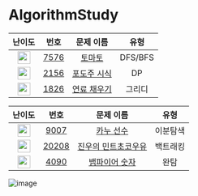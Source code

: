 # AlgorithmStudy


| 난이도 | 번호 | 문제 이름 | 유형 |
|:------:|:----:|:---------:|:----:|
| <img height="25px" width="25px" src="https://static.solved.ac/tier_small/11.svg"/> | [7576](https://www.acmicpc.net/problem/7576) | [토마토](https://www.acmicpc.net/problem/7576) | DFS/BFS |
| <img height="25px" width="25px" src="https://static.solved.ac/tier_small/10.svg"/> | [2156](https://www.acmicpc.net/problem/2156) | [포도주 시식](https://www.acmicpc.net/problem/2156) | DP |
| <img height="25px" width="25px" src="https://static.solved.ac/tier_small/13.svg"/> | [1826](https://www.acmicpc.net/problem/1826) | [연료 채우기](https://www.acmicpc.net/problem/1826) | 그리디 |

| 난이도 | 번호 | 문제 이름 | 유형 |
|:------:|:----:|:---------:| :----: |
| <img height="25px" width="25px" src="https://static.solved.ac/tier_small/13.svg"/> | [9007](https://www.acmicpc.net/problem/9007) | [카누 선수](https://www.acmicpc.net/problem/9007) | 이분탐색 |
| <img height="25px" width="25px" src="https://static.solved.ac/tier_small/11.svg"/> | [20208](https://www.acmicpc.net/problem/20208) | [진우의 민트초코우유](https://www.acmicpc.net/problem/20208) | 백트래킹 | 
| <img height="25px" width="25px" src="https://static.solved.ac/tier_small/12.svg"/> | [4090](https://www.acmicpc.net/problem/4090) | [뱀파이어 숫자](https://www.acmicpc.net/problem/4090) | 완탐 |

![image](https://user-images.githubusercontent.com/101033887/185780283-b4ada804-f52c-4374-8f25-808377487506.png)
